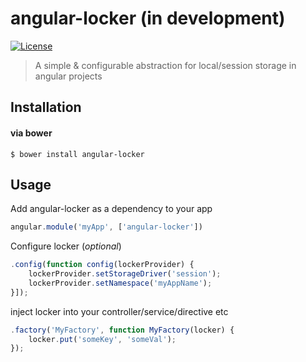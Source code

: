 angular-locker (in development)
==============

[![License](http://img.shields.io/badge/license-MIT-green.svg?style=flat)](http://www.opensource.org/licenses/MIT)

> A simple & configurable abstraction for local/session storage in angular projects

## Installation

#### via bower
```
$ bower install angular-locker
```

## Usage

Add angular-locker as a dependency to your app

```js
angular.module('myApp', ['angular-locker'])
```

Configure locker (*optional*)

```js
.config(function config(lockerProvider) {
	lockerProvider.setStorageDriver('session');
	lockerProvider.setNamespace('myAppName');
}]);
```

inject locker into your controller/service/directive etc

```js
.factory('MyFactory', function MyFactory(locker) {
	locker.put('someKey', 'someVal');
});
```
